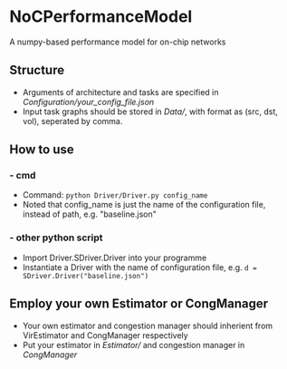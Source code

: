 # NoCPerformanceModel
A numpy-based performance model for on-chip networks

## Structure
* Arguments of architecture and tasks are specified in *Configuration/your_config_file.json*
* Input task graphs should be stored in *Data/*, with format as (src, dst, vol), seperated by comma.

## How to use
### - cmd
* Command: 
  ```python Driver/Driver.py config_name```
* Noted that config_name is just the name of the configuration file, instead of path, e.g. "baseline.json"

### - other python script
* Import Driver.SDriver.Driver into your programme
* Instantiate a Driver with the name of configuration file, e.g. 
  ```d = SDriver.Driver("baseline.json")```

## Employ your own Estimator or CongManager
* Your own estimator and congestion manager should inherient from VirEstimator and CongManager respectively
* Put your estimator in *Estimator/* and congestion manager in *CongManager*